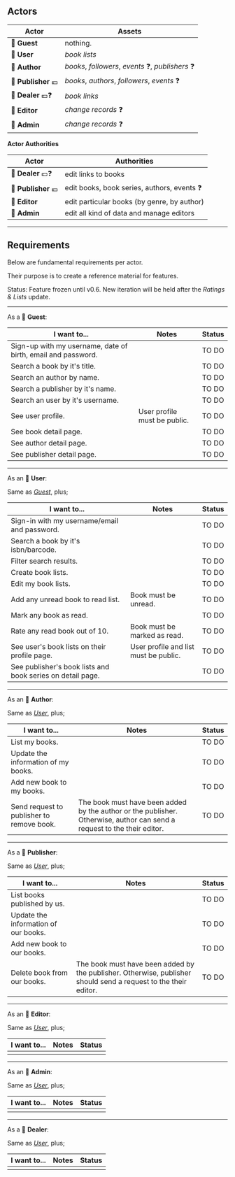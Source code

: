 ## Actors

| Actor | Assets |
|--|--|
| 👻 **Guest** | nothing. |
| 👤 **User** | *book lists* |
| 👤 **Author** | *books*, *followers*, *events* ❓, *publishers* ❓ |
| 👥 **Publisher** 💶 | *books*, *authors*, *followers*, *events* ❓ |
| 👥 **Dealer** 💶❓ | *book links* |
| 👥 **Editor** | *change records* ❓ |
| 👥 **Admin** | *change records* ❓ |

**Actor Authorities**

| Actor | Authorities |
|--|--|
| 👥 **Dealer** 💶❓ | edit links to books |
| 👥 **Publisher** 💶 | edit books, book series, authors, events ❓ |
| 👥 **Editor** | edit particular books (by genre, by author) |
| 👥 **Admin** | edit all kind of data and manage editors |

---

## Requirements

Below are fundamental requirements per actor.

Their purpose is to create a reference material for features.

Status: Feature frozen until v0.6. New iteration will be held after the *Ratings & Lists* update.

---

As a 👻 **Guest**:

| I want to... | Notes | Status |
|--|--|--|
| Sign-up with my username, date of birth, email and password. |   | TO DO |
| Search a book by it's title. |   | TO DO |
| Search an author by name. |   | TO DO |
| Search a publisher by it's name.  |   | TO DO |
| Search an user by it's username.  |   | TO DO |
| See user profile.  | User profile must be public. | TO DO |
| See book detail page.  |   | TO DO |
| See author detail page.  |   | TO DO |
| See publisher detail page.  |   | TO DO |

---

As an 👤 **User**:

Same as <u>*Guest*</u>, plus;

| I want to... | Notes | Status |
|--|--|--|
| Sign-in with my username/email and password. |   | TO DO |
| Search a book by it's isbn/barcode. |   | TO DO |
| Filter search results. |   | TO DO |
| Create book lists. |   | TO DO |
| Edit my book lists. |   | TO DO |
| Add any unread book to read list. | Book must be unread. | TO DO |
| Mark any book as read. |   | TO DO |
| Rate any read book out of 10. | Book must be marked as read. | TO DO |
| See user's book lists on their profile page.  | User profile and list must be public. | TO DO |
| See publisher's book lists and book series on detail page.  |   | TO DO |

---

As an 👤 **Author**:

Same as <u>*User*</u>, plus;

| I want to... | Notes | Status |
|--|--|--|
| List my books. |   | TO DO |
| Update the information of my books. |   | TO DO |
| Add new book to my books. |   | TO DO |
| Send request to publisher to remove book. | The book must have been added by the author or the publisher. Otherwise, author can send a request to the their editor. | TO DO |

---

As a 👥 **Publisher**:

Same as <u>*User*</u>, plus;

| I want to... | Notes | Status |
|--|--|--|
| List books published by us. |   |  TO DO |
| Update the information of our books. |   | TO DO |
| Add new book to our books. |   | TO DO |
| Delete book from our books. | The book must have been added by the publisher. Otherwise, publisher should send a request to the their editor. | TO DO |

---

As an 👥 **Editor**:

Same as <u>*User*</u>, plus;

| I want to... | Notes | Status |
|--|--|--|
|   |   |   |

---

As an 👥 **Admin**:

Same as <u>*User*</u>, plus;

| I want to... | Notes | Status |
|--|--|--|
|   |   |   |

---

As a 👥 **Dealer**:

Same as <u>*User*</u>, plus;

| I want to... | Notes | Status |
|--|--|--|
|   |   |   |

